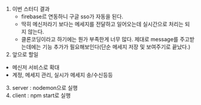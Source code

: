 1. 이번 스터디 결과
    - firebase르 연동하니 구글 sso가 자동을 된다.
    - 딱히 메신저라기 보다는 메세지를 전달하고 일어오는데 실시간으로 처리는 되지 않는다.  
    - 클론코딩이라고 하기에는 뭔가 부족한게 너무 많다. 제대로 message를 주고받는데에는 기능 추가가 필요해보인다(단순 메세지 저장 및 보여주기로 끝났다.)
2. 앞으로 할일
  - 메신저 서비스로 확대
  - 계정, 메세지 관리, 실시가 메세지 송/수신등등

3. server : nodemon으로 실행
4. client : npm start로 실행
